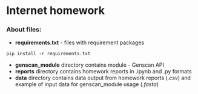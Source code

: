 # Internet homework

### About files:

- **requirements.txt** - files with requirement packages
```
pip install -r requirements.txt
```
* **genscan_module** directory contains module - Genscan API  
* **reports** directory contains homework reports in .ipynb and .py formats
* **data** directory contains data output from homework reports (_.csv_) and example of input data for genscan_module usage (_.fasta_)

